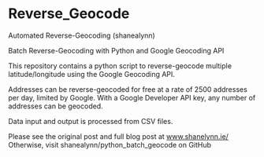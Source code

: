 # Reverse_Geocode
Automated Reverse-Geocoding (shanealynn)


Batch Reverse-Geocoding with Python and Google Geocoding API

This repository contains a python script to reverse-geocode multiple latitude/longitude using the Google Geocoding API.

Addresses can be reverse-geocoded for free at a rate of 2500 addresses per day, limited by Google. With a Google Developer API key, any number of addresses can be geocoded.

Data input and output is processed from CSV files.

Please see the original post and full blog post at www.shanelynn.ie/
Otherwise, visit shanealynn/python_batch_geocode on GitHub
